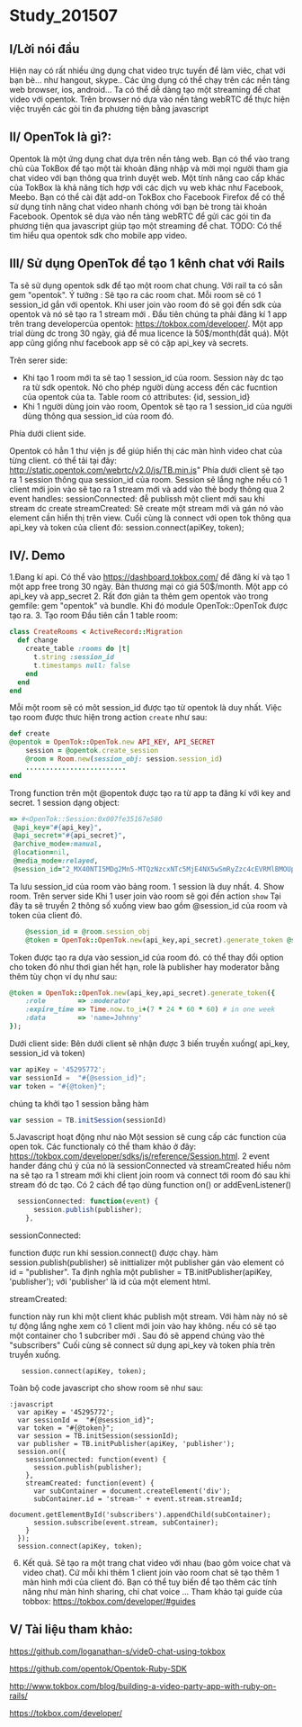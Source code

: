 # Study_201507
## I/Lời nói đầu
   Hiện nay có rất nhiều ứng dụng chat video trực tuyến để làm viêc, chat với bạn bè... như hangout, skype..
Các ứng dụng có thể chạy trên các nền tảng web browser, ios, android... Ta có thể dễ dàng tạo một streaming để chat
video với opentok. Trên browser nó dựa vào nền tảng webRTC để thực hiện việc truyền các gòi tin đa phương tiện bằng 
javascript

## II/ OpenTok là gì?:
  Opentok là một ứng dụng chat dựa trên nền tảng web. Bạn có thể vào trang chủ của TokBox để tạo một tài khoản đăng nhập và mời mọi người tham gia chat video với bạn thông qua trình duyệt web. Một tính năng cao cấp khác của TokBox là khả năng tích hợp với các dịch vụ web khác như Facebook, Meebo. Bạn có thể cài đặt add-on TokBox cho Facebook Firefox để có thể sử dụng tính năng chat video nhanh chóng với bạn bè trong tài khoản Facebook.
Opentok sẽ dựa vào nền tảng webRTC để gửi các gói tin đa phương tiện qua javascript giúp tạo một streaming để chat.
TODO: Có thể tìm hiểu qua opentok sdk cho mobile app
video.
## III/ Sử dụng OpenTok để tạo 1 kênh chat với Rails
  Ta sẽ sử dụng opentok sdk để tạo một room chat chung. Với rail ta có sẵn gem "opentok".
  Ý tưởng : Sẽ tạo ra các room chat. Mỗi room sẽ có 1 session_id gắn với opentok. Khi user join vào room đó sẽ gọi đến sdk của opentok và nó sẽ tạo ra 1 stream mới .
Đầu tiên chúng ta phải đăng kí 1 app trên trang developercủa opentok: https://tokbox.com/developer/.
Một app trial dùng dc trong 30 ngày, giá để mua licence là 50$/month(đắt quá).
Một app cũng giống như facebook app sẽ có cặp api_key và secrets.

  Trên serer side:
- Khi tạo 1 room mới ta sẽ taọ 1 session_id của room. Session này dc tạo ra từ sdk opentok. Nó cho phép người dùng
access đến các fucntion của opentok của ta. Table room có attributes: {id, session_id}
- Khi 1 người dùng join vào room, Opentok sẽ tạo ra 1 session_id của người dùng thông qua session_id của room 
đó. 

Phía dưới client side.

Opentok có hẳn 1 thư viện js để giúp hiển thị các màn hình video chat của từng client. có thể tải tại đây:
http://static.opentok.com/webrtc/v2.0/js/TB.min.js"
Phía dưới client sẽ tạo ra 1 session thông qua session_id của room. Session sẽ lắng nghe nếu có 1 client mới join vào sẽ tạo ra 1 stream mới và add vào thẻ body thông qua 2 event handles:
  sessionConnected: đễ publissh một client mới sau khi stream dc create
  streamCreated: Sẽ create một stream mới và gán nó vào element cần hiển thị trên view.
Cuối cùng là connect với open tok thông qua api_key và token của client đó: 
session.connect(apiKey, token);


## IV/. Demo
1.Đang kí api. Có thể vào https://dashboard.tokbox.com/ để đăng kí và tạo 1 một app free trong 30 ngày. Bản thương mại có giá 50$/month.
Một app có api_key và app_secret 
2. Rất đơn giản ta thêm gem opentok vào trong gemfile:
    gem "opentok"
và bundle. Khi đó module OpenTok::OpenTok được tạo ra.
3. Tạo room
Đầu tiên cần 1 table room:
```ruby
class CreateRooms < ActiveRecord::Migration
  def change
    create_table :rooms do |t|
      t.string :session_id
      t.timestamps null: false
    end
  end
end
```
Mỗi một  room sẽ có môt session_id được tạo từ opentok là duy nhất. Việc tạo room được thưc hiện trong action `create` như sau:
```ruby 
def create
@opentok = OpenTok::OpenTok.new API_KEY, API_SECRET
    session = @opentok.create_session
    @room = Room.new(session_obj: session.session_id)
    .........................
end
```
Trong function trên một @opentok được tạo ra từ app ta đăng kí với key and secret.
1 session dạng object: 
``` ruby
=> #<OpenTok::Session:0x007fe35167e580
 @api_key="#{api_key}",
 @api_secret="#{api_secret}",
 @archive_mode=:manual,
 @location=nil,
 @media_mode=:relayed,
 @session_id="2_MX40NTI5MDg2Mn5-MTQzNzcxNTc5MjE4NX5wSmRyZzc4cEVRMlBMOUp4bnBRMGNwV2h-UH4">
```
Ta lưu session_id của room vào bảng room. 1 session là duy nhất.
4. Show room.
Trên server side
Khi 1 user join vào room sẽ gọi đến action `show` Tại đây ta sẽ truyền 2 thông số xuống view bao gồm @session_id
của room và token của client đó.
```ruby
    @session_id = @room.session_obj
    @token = OpenTok::OpenTok.new(api_key,api_secret).generate_token @session_id
```
Token được tạo ra dựa vào session_id của room đó. có thể thay đổi option cho token đó như thơi gian hết hạn, role là publisher hay moderator bằng thêm tùy chọn ví dụ như sau: 
```ruby
@token = OpenTok::OpenTok.new(api_key,api_secret).generate_token({
    :role        => :moderator
    :expire_time => Time.now.to_i+(7 * 24 * 60 * 60) # in one week
    :data        => 'name=Johnny'
});
```
Dưới client side:
  Bên dưới client sẽ nhận được 3 biến truyền xuống( api_key, session_id và token)
  ```javascript
  var apiKey = '45295772';
  var sessionId =  "#{@session_id}";
  var token = "#{@token}";
   ```
chúng ta khởi tạo 1 session bằng hàm 
```javascript
var session = TB.initSession(sessionId)
```
 5.Javascript hoạt động như nào
Một session sẽ cung cấp các function của open tok. Các functionaly có thể tham khảo ở đây: https://tokbox.com/developer/sdks/js/reference/Session.html.
2 event hander đáng chú ý của nó là sessionConnected và streamCreated hiểu nôm na sẽ tạo ra 1 stream mới khi client join room và connect tới room đó sau khi stream đó dc tạo. Có 2 cách để tạo dùng function on() or addEvenListener()
```javascript
  sessionConnected: function(event) {
      session.publish(publisher);
    },
```
sessionConnected:

   function được run khi session.connect() được chạy. 
   hàm session.publish(publisher) sẽ inittializer một publisher gán vào element có id = "publisher".
   Ta định nghĩa một publisher = TB.initPublisher(apiKey, 'publisher');
   với 'publisher' là id của một element html.
   
streamCreated:

   function này run khi một client khác publish một stream. Với hàm này nó sẽ tự động lắng nghe xem có 1 client mới join     vào hay không. nếu có sẽ tạo một container cho 1 subcriber mới . Sau đó sẽ append chúng vào thẻ "subscribers"
Cuối cùng sẽ connect sử dụng api_key và token phía trên truyền xuống.
```javascrip
   session.connect(apiKey, token);
```
Toàn bộ code javascript cho show room sẽ như sau:
```javascrip
:javascript
  var apiKey = '45295772';
  var sessionId =  "#{@session_id}";
  var token = "#{@token}";
  var session = TB.initSession(sessionId);
  var publisher = TB.initPublisher(apiKey, 'publisher');
  session.on({
    sessionConnected: function(event) {
      session.publish(publisher);
    },
    streamCreated: function(event) {
      var subContainer = document.createElement('div');
      subContainer.id = 'stream-' + event.stream.streamId;
      document.getElementById('subscribers').appendChild(subContainer);
      session.subscribe(event.stream, subContainer);
    }
  });
  session.connect(apiKey, token);
```

6. Kết quả. Sẽ tạo ra một trang chat video với nhau (bao gôm voice chat và video chat). Cứ mỗi khi thêm 1 client join vào room chat sẽ tạo thêm 1 màn hình mới của client đó.
Bạn có thể tuy biến để tạo thêm các tính năng như màn hình sharing, chỉ chat voice ... Tham khảo tại guide của tobbox:
https://tokbox.com/developer/#guides
## V/ Tài liệu tham khảo:
https://github.com/loganathan-s/vide0-chat-using-tokbox

https://github.com/opentok/Opentok-Ruby-SDK

http://www.tokbox.com/blog/building-a-video-party-app-with-ruby-on-rails/

https://tokbox.com/developer/


